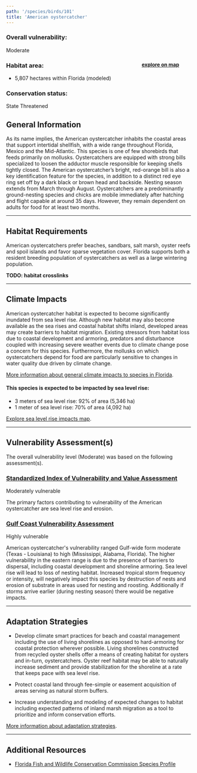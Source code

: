 ```yaml
---
path: '/species/birds/101'
title: 'American oystercatcher'
---
```


<content-header icon="shorebirds" title="American oystercatcher" subtitle="Haematopus palliates"></content-header>

<div id="TopSection">



<div>

### Overall vulnerability:

<div class="vulnerability vulnerability-moderate">Moderate</div>

<h3>Habitat area: 
<a href="/species/birds/101/map" style="float:right;font-size:smaller;margin-right: 2rem;">
<fa-icon name="map"></fa-icon>
explore on map
</a>
</h3>

-   5,807 hectares within Florida (modeled)


### Conservation status:

State Threatened

</div>
</div>

## General Information

As its name implies, the American oystercatcher inhabits the coastal areas that support intertidal shellfish, with a wide range throughout Florida, Mexico and the Mid-Atlantic.  This species is one of few shorebirds that feeds primarily on mollusks.  Oystercatchers are equipped with strong bills specialized to loosen the adductor muscle responsible for keeping shells tightly closed.  The American oystercatcher’s bright, red-orange bill is also a key identification feature for the species, in addition to a distinct red eye ring set off by a dark black or brown head and backside.  Nesting season extends from March through August.  Oystercatchers are a predominantly ground-nesting species and chicks are mobile immediately after hatching and flight capable at around 35 days.  However, they remain dependent on adults for food for at least two months.

<hr />

## Habitat Requirements

American oystercatchers prefer beaches, sandbars, salt marsh, oyster reefs and spoil islands and favor sparse vegetation cover.  Florida supports both a resident breeding population of oystercatchers as well as a large wintering population.

**TODO: habitat crosslinks**

<hr />

## Climate Impacts

American oystercatcher habitat is expected to become significantly inundated from sea level rise.  Although new habitat may also become available as the sea rises and coastal habitat shifts inland, developed areas may create barriers to habitat migration.  Existing stressors from habitat loss due to coastal development and armoring, predators and disturbance coupled with increasing severe weather events due to climate change pose a concern for this species.  Furthermore, the mollusks on which oystercatchers depend for food are particularly sensitive to changes in water quality due driven by climate change.

[More information about general climate impacts to species in Florida](/impacts/species).


#### This species is expected to be impacted by sea level rise:

- 3 meters of sea level rise: 92% of area (5,346 ha)
- 1 meter of sea level rise: 70% of area (4,092 ha)

[Explore sea level rise impacts map](/species/birds/101/map).


<hr />

## Vulnerability Assessment(s)

The overall vulnerability level (Moderate) was based on the following assessment(s).
#### 
<div class="vulnerability-header">
<h3><a href="/impacts/vulnerability/sivva/species">Standardized Index of Vulnerability and Value Assessment</a></h3>
<div class="vulnerability vulnerability-moderate">Moderately vulnerable</div>
</div> 

The primary factors contributing to vulnerability of the American oystercatcher are sea level rise and erosion.

#### 
<div class="vulnerability-header">
<h3><a href="/impacts/vulnerability/gcva">Gulf Coast Vulnerability Assessment</a></h3>
<div class="vulnerability vulnerability-high">Highly vulnerable</div>
</div> 

American oystercatcher's vulnerability ranged Gulf-wide form moderate (Texas - Louisiana) to high (Mississippi, Alabama, Florida).  The higher vulnerability in the eastern range is due to the presence of barriers to dispersal, including coastal development and shoreline armoring.  Sea level rise will lead to loss of nesting habitat.  Increased tropical storm frequency or intensity, will negatively impact this species by destruction of nests and erosion of substrate in areas used for nesting and roosting.  Additionally if storms arrive earlier (during nesting season) there would be negative impacts.


<hr />

## Adaptation Strategies

- Develop climate smart practices for beach and coastal management including the use of living shorelines as opposed to hard-armoring for coastal protection wherever possible.  Living shorelines constructed from recycled oyster shells offer a means of creating habitat for oysters and in-turn, oystercatchers.  Oyster reef habitat may be able to naturally increase sediment and provide stabilization for the shoreline at a rate that keeps pace with sea level rise.

- Protect coastal land through fee-simple or easement acquisition of areas serving as natural storm buffers.

- Increase understanding and modeling of expected changes to habitat including expected patterns of inland marsh migration as a tool to prioritize and inform conservation efforts.

[More information about adaptation strategies](/strategies).

<hr />


## Additional Resources

- [Florida Fish and Wildlife Conservation Commission Species Profile](https://myfwc.com/wildlifehabitats/profiles/birds/shorebirdsseabirds/american-oystercatcher/)

